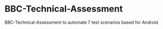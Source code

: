 # BBC-Technical-Assessment
BBC-Technical-Assessment to automate 7 test scenarios based for Android 
